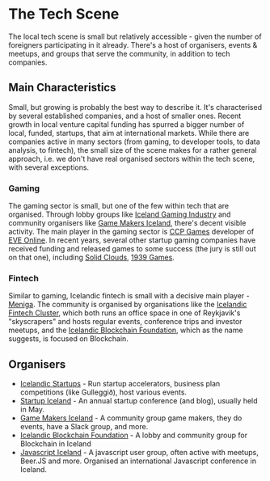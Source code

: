 # The Tech Scene

The local tech scene is small but relatively accessible - given the number of foreigners participating in it already. There's a host of organisers, events & meetups, and groups that serve the community, in addition to tech companies.

## Main Characteristics

Small, but growing is probably the best way to describe it. It's characterised by several established companies, and a host of smaller ones. Recent growth in local venture capital funding has spurred a bigger number of local, funded, startups, that aim at international markets. While there are companies active in many sectors (from gaming, to developer tools, to data analysis, to fintech), the small size of the scene makes for a rather general approach, i.e. we don't have real organised sectors within the tech scene, with several exceptions.

### Gaming

The gaming sector is small, but one of the few within tech that are organised. Through lobby groups like [Iceland Gaming Industry](https://www.igi.is) and community organisers like [Game Makers Iceland](https://www.gamemakers.is), there's decent visible activity.
The main player in the gaming sector is [CCP Games](https://www.ccpgames.com/) developer of [EVE Online](https://www.eveonline.com/). 
In recent years, several other startup gaming companies have received funding and released games to some success (the jury is still out on that one), including [Solid Clouds](https://www.solidclouds.com), [1939 Games](https://www.1939games.com).

### Fintech

Similar to gaming, Icelandic fintech is small with a decisive main player - [Meniga](https://meniga.com). The community is organised by organisations like the [Icelandic Fintech Cluster](https://en.fjartaekniklasinn.is), which both runs an office space in one of Reykjavik's "skyscrapers" and hosts regular events, conference trips and investor meetups, and the [Icelandic Blockchain Foundation](https://www.ibf.is), which as the name suggests, is focused on Blockchain.

## Organisers

* [Icelandic Startups](https://www.icelandicstartups.is) - Run startup accelerators, business plan competitions (like Gulleggið), host various events.
* [Startup Iceland](https://www.startupiceland.is) - An annual startup conference (and blog), usually held in May.
* [Game Makers Iceland](https://www.gamemakers.is) - A community group game makers, they do events, have a Slack group, and more.
* [Icelandic Blockchain Foundation](https://www.ibf.is) - A lobby and community group for Blockchain in Iceland 
* [Javascript Iceland](https://www.facebook.com/groups/javascript.is/) - A javascript user group, often active with meetups, Beer.JS and more. Organised an international Javascript conference in Iceland.

